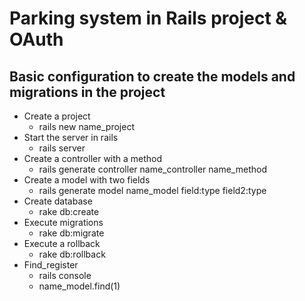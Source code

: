 # Parking system in Rails project & OAuth

## Basic configuration to create the models and migrations in the project

- Create a project
  - rails new name_project
- Start the server in rails
  - rails server
- Create a controller with a method
  - rails generate controller name_controller name_method
- Create a model with two fields
  - rails generate model name_model field:type field2:type
- Create database
  - rake db:create
- Execute migrations
  - rake db:migrate
- Execute a rollback
  - rake db:rollback
- Find_register
  - rails console
  - name_model.find(1)

